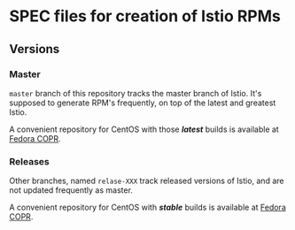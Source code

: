 # SPEC files for creation of Istio RPMs

## Versions

### Master
`master` branch of this repository tracks the master branch of Istio. It's supposed to generate RPM's frequently, on top of the latest and greatest Istio.

A convenient repository for CentOS with those ***latest*** builds is available at [Fedora COPR](https://copr.fedorainfracloud.org/coprs/g/openshift-istio/istio-daily/).


### Releases
Other branches, named `relase-XXX` track released versions of Istio, and are not updated frequently as master.

A convenient repository for CentOS with ***stable*** builds is available at [Fedora COPR](https://copr.fedorainfracloud.org/coprs/g/openshift-istio/istio/).

